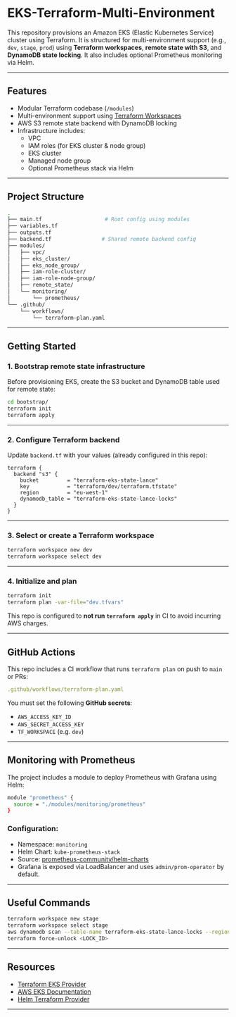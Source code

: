 # EKS-Terraform-Multi-Environment

This repository provisions an Amazon EKS (Elastic Kubernetes Service) cluster using Terraform. It is structured for multi-environment support (e.g., `dev`, `stage`, `prod`) using **Terraform workspaces**, **remote state with S3**, and **DynamoDB state locking**. It also includes optional Prometheus monitoring via Helm.

---

## Features

- Modular Terraform codebase (`/modules`)
- Multi-environment support using [Terraform Workspaces](https://developer.hashicorp.com/terraform/language/state/workspaces)
- AWS S3 remote state backend with DynamoDB locking
- Infrastructure includes:
  - VPC
  - IAM roles (for EKS cluster & node group)
  - EKS cluster
  - Managed node group
  - Optional Prometheus stack via Helm

---

## Project Structure

```bash
.
├── main.tf                    # Root config using modules
├── variables.tf
├── outputs.tf
├── backend.tf                # Shared remote backend config
├── modules/
│   ├── vpc/
│   ├── eks_cluster/
│   ├── eks_node_group/
│   ├── iam-role-cluster/
│   ├── iam-role-node-group/
│   ├── remote_state/
│   └── monitoring/
│       └── prometheus/
└── .github/
    └── workflows/
        └── terraform-plan.yaml
```

---

##  Getting Started

### 1. Bootstrap remote state infrastructure

Before provisioning EKS, create the S3 bucket and DynamoDB table used for remote state:

```bash
cd bootstrap/
terraform init
terraform apply
```

---

### 2. Configure Terraform backend

Update `backend.tf` with your values (already configured in this repo):

```hcl
terraform {
  backend "s3" {
    bucket         = "terraform-eks-state-lance"
    key            = "terraform/dev/terraform.tfstate"
    region         = "eu-west-1"
    dynamodb_table = "terraform-eks-state-lance-locks"
  }
}
```

---

### 3. Select or create a Terraform workspace

```bash
terraform workspace new dev
terraform workspace select dev
```

---

### 4. Initialize and plan

```bash
terraform init
terraform plan -var-file="dev.tfvars"
```

This repo is configured to **not run `terraform apply`** in CI to avoid incurring AWS charges.

---

##  GitHub Actions

This repo includes a CI workflow that runs `terraform plan` on push to `main` or PRs:

```yaml
.github/workflows/terraform-plan.yaml
```

You must set the following **GitHub secrets**:

- `AWS_ACCESS_KEY_ID`
- `AWS_SECRET_ACCESS_KEY`
- `TF_WORKSPACE` (e.g. `dev`)

---

## Monitoring with Prometheus

The project includes a module to deploy Prometheus with Grafana using Helm:

```bash
module "prometheus" {
  source = "./modules/monitoring/prometheus"
}
```

### Configuration:
- Namespace: `monitoring`
- Helm Chart: `kube-prometheus-stack`
- Source: [prometheus-community/helm-charts](https://github.com/prometheus-community/helm-charts)
- Grafana is exposed via LoadBalancer and uses `admin/prom-operator` by default.

---

## Useful Commands

```bash
terraform workspace new stage
terraform workspace select stage
aws dynamodb scan --table-name terraform-eks-state-lance-locks --region eu-west-1 --output table
terraform force-unlock <LOCK_ID>
```

---

## Resources

- [Terraform EKS Provider](https://registry.terraform.io/providers/hashicorp/aws/latest/docs/resources/eks_cluster)
- [AWS EKS Documentation](https://docs.aws.amazon.com/eks/latest/userguide/what-is-eks.html)
- [Helm Terraform Provider](https://registry.terraform.io/providers/hashicorp/helm/latest/docs)

---
